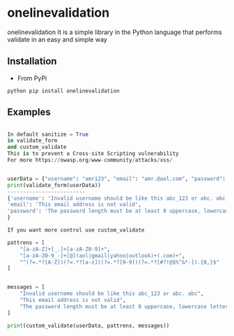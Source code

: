 # onelinevalidation
onelinevalidation It is a simple library in the Python language that performs validate in an easy and simple way

## Installation

* From PyPi
```
python pip install onelinevalidation
````

## Examples

```python

In default sanitize = True
in validate_form
and custom_validate
This is to prevent a Cross-site Scripting vulnerability
For more https://owasp.org/www-community/attacks/xss/


userData = {"username": "amr123", "email": "amr.@aol.com", "password": "123Ab#"}
print(validate_form(userData))
-------------------------
{'username': 'Invalid username should be like this abc_123 or abc. abc', 
'email': 'This email address is not valid', 
'password': 'The password length must be at least 8 uppercase, lowercase letters, numbers, symbols like @aA123#*'
}

If you want more control use custom_validate 

pattrens = [
	"[a-zA-Z]+[_.]+[a-zA-Z0-9]+", 
	"[a-zA-Z0-9_-]+[@](aol|gmail|yahoo|outlook)+(.com)+",
	"^(?=.*?[A-Z])(?=.*?[a-z])(?=.*?[0-9])(?=.*?[#?!@$%^&*-]).{8,}$"
]


messages = [
	"Invalid username should be like this abc_123 or abc. abc",
	"This email address is not valid",
	"The password length must be at least 8 uppercase, lowercase letters, numbers, symbols like @aA123#*"
]

print(custom_validate(userData, pattrens, messages))

```